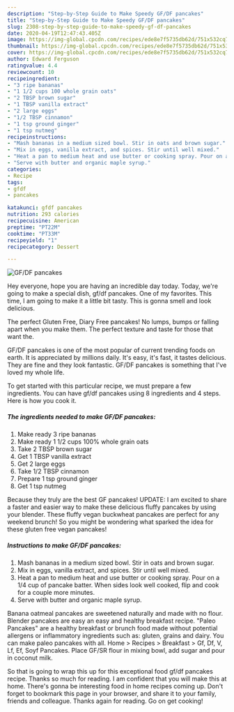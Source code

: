 ```yaml
---
description: "Step-by-Step Guide to Make Speedy GF/DF pancakes"
title: "Step-by-Step Guide to Make Speedy GF/DF pancakes"
slug: 2308-step-by-step-guide-to-make-speedy-gf-df-pancakes
date: 2020-04-19T12:47:43.405Z
image: https://img-global.cpcdn.com/recipes/ede8e7f5735db62d/751x532cq70/gfdf-pancakes-recipe-main-photo.jpg
thumbnail: https://img-global.cpcdn.com/recipes/ede8e7f5735db62d/751x532cq70/gfdf-pancakes-recipe-main-photo.jpg
cover: https://img-global.cpcdn.com/recipes/ede8e7f5735db62d/751x532cq70/gfdf-pancakes-recipe-main-photo.jpg
author: Edward Ferguson
ratingvalue: 4.4
reviewcount: 10
recipeingredient:
- "3 ripe bananas"
- "1 1/2 cups 100 whole grain oats"
- "2 TBSP brown sugar"
- "1 TBSP vanilla extract"
- "2 large eggs"
- "1/2 TBSP cinnamon"
- "1 tsp ground ginger"
- "1 tsp nutmeg"
recipeinstructions:
- "Mash bananas in a medium sized bowl. Stir in oats and brown sugar."
- "Mix in eggs, vanilla extract, and spices. Stir until well mixed."
- "Heat a pan to medium heat and use butter or cooking spray. Pour on a 1/4 cup of pancake batter. When sides look well cooked, flip and cook for a couple more minutes."
- "Serve with butter and organic maple syrup."
categories:
- Recipe
tags:
- gfdf
- pancakes

katakunci: gfdf pancakes 
nutrition: 293 calories
recipecuisine: American
preptime: "PT22M"
cooktime: "PT33M"
recipeyield: "1"
recipecategory: Dessert

---
```



![GF/DF pancakes](https://img-global.cpcdn.com/recipes/ede8e7f5735db62d/751x532cq70/gfdf-pancakes-recipe-main-photo.jpg)

Hey everyone, hope you are having an incredible day today. Today, we're going to make a special dish, gf/df pancakes. One of my favorites. This time, I am going to make it a little bit tasty. This is gonna smell and look delicious.

The perfect Gluten Free, Diary Free pancakes! No lumps, bumps or falling apart when you make them. The perfect texture and taste for those that want the.

GF/DF pancakes is one of the most popular of current trending foods on earth. It is appreciated by millions daily. It's easy, it's fast, it tastes delicious. They are fine and they look fantastic. GF/DF pancakes is something that I've loved my whole life.


To get started with this particular recipe, we must prepare a few ingredients. You can have gf/df pancakes using 8 ingredients and 4 steps. Here is how you cook it.

<!--inarticleads1-->

##### The ingredients needed to make GF/DF pancakes:

1. Make ready 3 ripe bananas
1. Make ready 1 1/2 cups 100% whole grain oats
1. Take 2 TBSP brown sugar
1. Get 1 TBSP vanilla extract
1. Get 2 large eggs
1. Take 1/2 TBSP cinnamon
1. Prepare 1 tsp ground ginger
1. Get 1 tsp nutmeg


Because they truly are the best GF pancakes! UPDATE: I am excited to share a faster and easier way to make these delicious fluffy pancakes by using your blender. These fluffy vegan buckwheat pancakes are perfect for any weekend brunch! So you might be wondering what sparked the idea for these gluten free vegan pancakes! 

<!--inarticleads2-->

##### Instructions to make GF/DF pancakes:

1. Mash bananas in a medium sized bowl. Stir in oats and brown sugar.
1. Mix in eggs, vanilla extract, and spices. Stir until well mixed.
1. Heat a pan to medium heat and use butter or cooking spray. Pour on a 1/4 cup of pancake batter. When sides look well cooked, flip and cook for a couple more minutes.
1. Serve with butter and organic maple syrup.


Banana oatmeal pancakes are sweetened naturally and made with no flour. Blender pancakes are easy an easy and healthy breakfast recipe. &#34;Paleo Pancakes&#34; are a healthy breakfast or brunch food made without potential allergens or inflammatory ingredients such as: gluten, grains and dairy. You can make paleo pancakes with all. Home &gt; Recipes &gt; Breakfast &gt; Gf, Df, V, Lf, Ef, Soyf Pancakes. Place GF/SR flour in mixing bowl, add sugar and pour in coconut milk. 

So that is going to wrap this up for this exceptional food gf/df pancakes recipe. Thanks so much for reading. I am confident that you will make this at home. There's gonna be interesting food in home recipes coming up. Don't forget to bookmark this page in your browser, and share it to your family, friends and colleague. Thanks again for reading. Go on get cooking!
